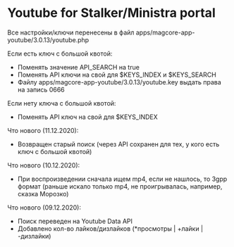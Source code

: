 # Youtube for Stalker/Ministra portal

Все настройки/ключи перенесены в файл apps/magcore-app-youtube/3.0.13/youtube.php


Если есть ключ с большой квотой:
- Поменять значение API_SEARCH на true
- Поменять API ключи на свой для $KEYS_INDEX и $KEYS_SEARCH
- Файлу apps/magcore-app-youtube/3.0.13/youtube.key выдать права на запись 0666


Если нету ключа с большой квотой:
- Поменять API ключ на свой для $KEYS_INDEX


Что нового (11.12.2020):
- Возвращен старый поиск (через API сохранен для тех, у кого есть ключ с большой квотой)

Что нового (10.12.2020):
- При воспроизведении сначала ищем mp4, если не нашлось, то 3gpp формат (раньше искало только mp4, не проигрывалась, например, сказка Морозко)

Что нового (09.12.2020):
- Поиск переведен на Youtube Data API
- Добавлено кол-во лайков/дизлайков (*просмотры | +лайки | -дизлайки)